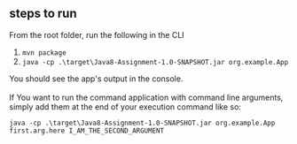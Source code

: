 ## steps to run

From the root folder, run the following in the CLI
1. `mvn package`
2. `java -cp .\target\Java8-Assignment-1.0-SNAPSHOT.jar org.example.App`

You should see the app's output in the console.
<br><br>
If You want to run the command application with command line arguments,
simply add them at the end of your execution command like so:
```shell
java -cp .\target\Java8-Assignment-1.0-SNAPSHOT.jar org.example.App first.arg.here I_AM_THE_SECOND_ARGUMENT
```
